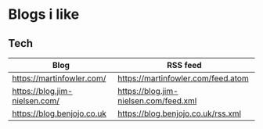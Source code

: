 # Blogs i like

## Tech

| Blog                               | RSS feed                                                     |
| ---------------------------------- | ------------------------------------------------------------ |
| https://martinfowler.com/          | https://martinfowler.com/feed.atom
| https://blog.jim-nielsen.com/      | https://blog.jim-nielsen.com/feed.xml
| https://blog.benjojo.co.uk         | https://blog.benjojo.co.uk/rss.xml
